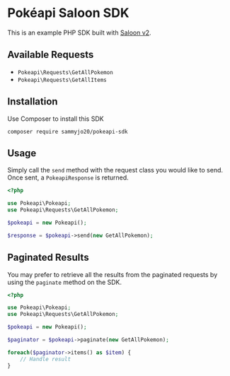 # Pokéapi Saloon SDK

This is an example PHP SDK built with [Saloon v2](https://github.com/saloonphp/saloon).

## Available Requests
- `Pokeapi\Requests\GetAllPokemon`
- `Pokeapi\Requests\GetAllItems`

## Installation

Use Composer to install this SDK

```
composer require sammyjo20/pokeapi-sdk
```

## Usage

Simply call the `send` method with the request class you would like to send. Once sent, a `PokeapiResponse` is returned.

```php
<?php

use Pokeapi\Pokeapi;
use Pokeapi\Requests\GetAllPokemon;

$pokeapi = new Pokeapi();

$response = $pokeapi->send(new GetAllPokemon);
```

## Paginated Results
You may prefer to retrieve all the results from the paginated requests by using the `paginate` method on the SDK.

```php
<?php

use Pokeapi\Pokeapi;
use Pokeapi\Requests\GetAllPokemon;

$pokeapi = new Pokeapi();

$paginator = $pokeapi->paginate(new GetAllPokemon);

foreach($paginator->items() as $item) {
    // Handle result
}
```
